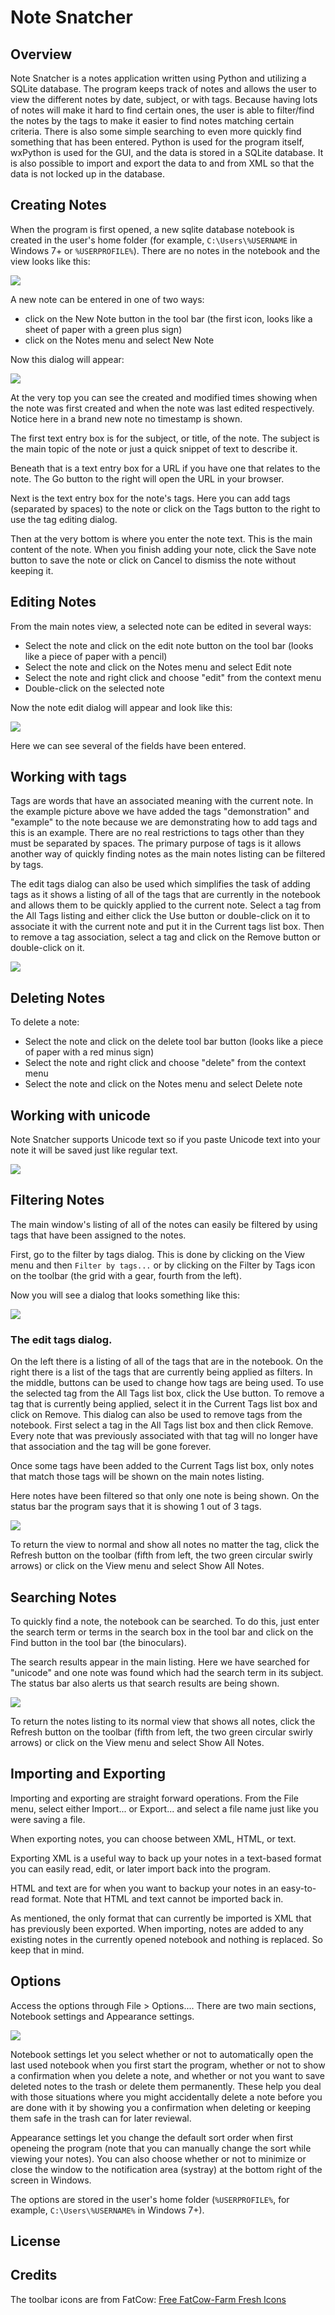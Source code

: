 # Note Snatcher #

## Overview ##

Note Snatcher is a notes application written using Python and utilizing a SQLite database.  The program keeps track of notes and allows the user to view the different notes by date, subject, or with tags.  Because having lots of notes will make it hard to find certain ones, the user is able to filter/find the notes by the tags to make it easier to find notes matching certain criteria.  There is also some simple searching to even more quickly find something that has been entered.  Python is used for the program itself, wxPython is used for the GUI, and the data is stored in a SQLite database.  It is also possible to import and export the data to and from XML so that the data is not locked up in the database.

## Creating Notes ##

When the program is first opened, a new sqlite database notebook is created in the user's home folder (for example, `C:\Users\%USERNAME` in Windows 7+ or `%USERPROFILE%`). There are no notes in the notebook and the view looks like this:

![](main_view.png)

A new note can be entered in one of two ways:

* click on the New Note button in the tool bar (the first icon, looks like a sheet of paper with a green plus sign)
* click on the Notes menu and select New Note

Now this dialog will appear:

![](new_note.png)

At the very top you can see the created and modified times showing when the note was first created and when the note was last edited respectively. Notice here in a brand new note no timestamp is shown.

The first text entry box is for the subject, or title, of the note. The subject is the main topic of the note or just a quick snippet of text to describe it.

Beneath that is a text entry box for a URL if you have one that relates to the note. The Go button to the right will open the URL in your browser.

Next is the text entry box for the note's tags. Here you can add tags (separated by spaces) to the note or click on the Tags button to the right to use the tag editing dialog.

Then at the very bottom is where you enter the note text. This is the main content of the note. When you finish adding your note, click the Save note button to save the note or click on Cancel to dismiss the note without keeping it.

## Editing Notes ##

From the main notes view, a selected note can be edited in several ways:

* Select the note and click on the edit note button on the tool bar (looks like a piece of paper with a pencil)
* Select the note and click on the Notes menu and select Edit note
* Select the note and right click and choose "edit" from the context menu
* Double-click on the selected note

Now the note edit dialog will appear and look like this:

![](edit_note.png)

Here we can see several of the fields have been entered.

## Working with tags ##

Tags are words that have an associated meaning with the current note. In the example picture above we have added the tags "demonstration" and "example" to the note because we are demonstrating how to add tags and this is an example. There are no real restrictions to tags other than they must be separated by spaces. The primary purpose of tags is it allows another way of quickly finding notes as the main notes listing can be filtered by tags.

The edit tags dialog can also be used which simplifies the task of adding tags as it shows a listing of all of the tags that are currently in the notebook and allows them to be quickly applied to the current note. Select a tag from the All Tags listing and either click the Use button or double-click on it to associate it with the current note and put it in the Current tags list box. Then to remove a tag association, select a tag and click on the Remove button or double-click on it.

![](editing_tags.png)

## Deleting Notes ##

To delete a note:

* Select the note and click on the delete tool bar button (looks like a piece of paper with a red minus sign)
* Select the note and right click and choose "delete" from the context menu
* Select the note and click on the Notes menu and select Delete note

## Working with unicode ##

Note Snatcher supports Unicode text so if you paste Unicode text into your note it will be saved just like regular text.

![](text_format.png)

## Filtering Notes ##

The main window's listing of all of the notes can easily be filtered by using tags that have been assigned to the notes.

First, go to the filter by tags dialog. This is done by clicking on the View menu and then `Filter by tags...` or by clicking on the Filter by Tags icon on the toolbar (the grid with a gear, fourth from the left).

Now you will see a dialog that looks something like this:

![](filtering_by_tags.png)

### The edit tags dialog. ###

On the left there is a listing of all of the tags that are in the notebook. On the right there is a list of the tags that are currently being applied as filters. In the middle, buttons can be used to change how tags are being used. To use the selected tag from the All Tags list box, click the Use button. To remove a tag that is currently being applied, select it in the Current Tags list box and click on Remove. This dialog can also be used to remove tags from the notebook. First select a tag in the All Tags list box and then click Remove. Every note that was previously associated with that tag will no longer have that association and the tag will be gone forever.

Once some tags have been added to the Current Tags list box, only notes that match those tags will be shown on the main notes listing.

Here notes have been filtered so that only one note is being shown. On the status bar the program says that it is showing 1 out of 3 tags.

![](filtered_view.png)

To return the view to normal and show all notes no matter the tag, click the Refresh button on the toolbar (fifth from left, the two green circular swirly arrows) or click on the View menu and select Show All Notes.

## Searching Notes ##

To quickly find a note, the notebook can be searched. To do this, just enter the search term or terms in the search box in the tool bar and click on the Find button in the tool bar (the binoculars).

The search results appear in the main listing. Here we have searched for "unicode" and one note was found which had the search term in its subject. The status bar also alerts us that search results are being shown.

![](search_results.png)

To return the notes listing to its normal view that shows all notes, click the Refresh button on the toolbar (fifth from left, the two green circular swirly arrows) or click on the View menu and select Show All Notes.

## Importing and Exporting ##

Importing and exporting are straight forward operations. From the File menu, select either Import... or Export... and select a file name just like you were saving a file.

When exporting notes, you can choose between XML, HTML, or text.

Exporting XML is a useful way to back up your notes in a text-based format you can easily read, edit, or later import back into the program.

HTML and text are for when you want to backup your notes in an easy-to-read format. Note that HTML and text cannot be imported back in.

As mentioned, the only format that can currently be imported is XML that has previously been exported. When importing, notes are added to any existing notes in the currently opened notebook and nothing is replaced. So keep that in mind.

## Options ##

Access the options through File > Options.... There are two main sections, Notebook settings and Appearance settings.

![](prefs.png)

Notebook settings let you select whether or not to automatically open the last used notebook when you first start the program, whether or not to show a confirmation when you delete a note, and whether or not you want to save deleted notes to the trash or delete them permanently. These help you deal with those situations where you might accidentally delete a note before you are done with it by showing you a confirmation when deleting or keeping them safe in the trash can for later reviewal.

Appearance settings let you change the default sort order when first openeing the program (note that you can manually change the sort while viewing your notes). You can also choose whether or not to minimize or close the window to the notification area (systray) at the bottom right of the screen in Windows.

The options are stored in the user's home folder (`%USERPROFILE%`, for example, `C:\Users\%USERNAME%` in Windows 7+).

## License



## Credits ##

The toolbar icons are from FatCow: [Free FatCow-Farm Fresh Icons](http://www.fatcow.com/free-icons)
